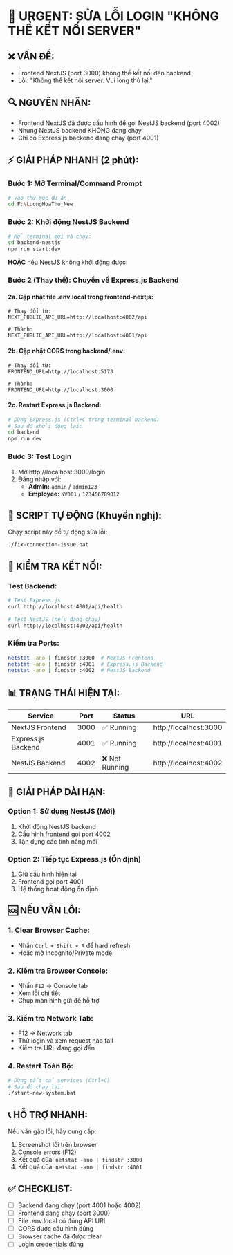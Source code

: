 # 🚨 **URGENT: SỬA LỖI LOGIN "KHÔNG THỂ KẾT NỐI SERVER"**

## ❌ **VẤN ĐỀ:**
- Frontend NextJS (port 3000) không thể kết nối đến backend
- Lỗi: "Không thể kết nối server. Vui lòng thử lại."

## 🔍 **NGUYÊN NHÂN:**
- Frontend NextJS đã được cấu hình để gọi NestJS backend (port 4002)
- Nhưng NestJS backend KHÔNG đang chạy
- Chỉ có Express.js backend đang chạy (port 4001)

## ⚡ **GIẢI PHÁP NHANH (2 phút):**

### **Bước 1: Mở Terminal/Command Prompt**
```bash
# Vào thư mục dự án
cd F:\LuongHoaTho_New
```

### **Bước 2: Khởi động NestJS Backend**
```bash
# Mở terminal mới và chạy:
cd backend-nestjs
npm run start:dev
```

**HOẶC** nếu NestJS không khởi động được:

### **Bước 2 (Thay thế): Chuyển về Express.js Backend**

#### **2a. Cập nhật file .env.local trong frontend-nextjs:**
```env
# Thay đổi từ:
NEXT_PUBLIC_API_URL=http://localhost:4002/api

# Thành:
NEXT_PUBLIC_API_URL=http://localhost:4001/api
```

#### **2b. Cập nhật CORS trong backend/.env:**
```env
# Thay đổi từ:
FRONTEND_URL=http://localhost:5173

# Thành:
FRONTEND_URL=http://localhost:3000
```

#### **2c. Restart Express.js Backend:**
```bash
# Dừng Express.js (Ctrl+C trong terminal backend)
# Sau đó khởi động lại:
cd backend
npm run dev
```

### **Bước 3: Test Login**
1. Mở http://localhost:3000/login
2. Đăng nhập với:
   - **Admin:** `admin` / `admin123`
   - **Employee:** `NV001` / `123456789012`

## 🔧 **SCRIPT TỰ ĐỘNG (Khuyến nghị):**

Chạy script này để tự động sửa lỗi:
```bash
./fix-connection-issue.bat
```

## 🧪 **KIỂM TRA KẾT NỐI:**

### **Test Backend:**
```bash
# Test Express.js
curl http://localhost:4001/api/health

# Test NestJS (nếu đang chạy)
curl http://localhost:4002/api/health
```

### **Kiểm tra Ports:**
```bash
netstat -ano | findstr :3000  # NextJS Frontend
netstat -ano | findstr :4001  # Express.js Backend
netstat -ano | findstr :4002  # NestJS Backend
```

## 📊 **TRẠNG THÁI HIỆN TẠI:**

| Service | Port | Status | URL |
|---------|------|--------|-----|
| NextJS Frontend | 3000 | ✅ Running | http://localhost:3000 |
| Express.js Backend | 4001 | ✅ Running | http://localhost:4001 |
| NestJS Backend | 4002 | ❌ Not Running | http://localhost:4002 |

## 🎯 **GIẢI PHÁP DÀI HẠN:**

### **Option 1: Sử dụng NestJS (Mới)**
1. Khởi động NestJS backend
2. Cấu hình frontend gọi port 4002
3. Tận dụng các tính năng mới

### **Option 2: Tiếp tục Express.js (Ổn định)**
1. Giữ cấu hình hiện tại
2. Frontend gọi port 4001
3. Hệ thống hoạt động ổn định

## 🆘 **NẾU VẪN LỖI:**

### **1. Clear Browser Cache:**
- Nhấn `Ctrl + Shift + R` để hard refresh
- Hoặc mở Incognito/Private mode

### **2. Kiểm tra Browser Console:**
- Nhấn `F12` → Console tab
- Xem lỗi chi tiết
- Chụp màn hình gửi để hỗ trợ

### **3. Kiểm tra Network Tab:**
- F12 → Network tab
- Thử login và xem request nào fail
- Kiểm tra URL đang gọi đến

### **4. Restart Toàn Bộ:**
```bash
# Dừng tất cả services (Ctrl+C)
# Sau đó chạy lại:
./start-new-system.bat
```

## 📞 **HỖ TRỢ NHANH:**

Nếu vẫn gặp lỗi, hãy cung cấp:
1. Screenshot lỗi trên browser
2. Console errors (F12)
3. Kết quả của: `netstat -ano | findstr :3000`
4. Kết quả của: `netstat -ano | findstr :4001`

## ✅ **CHECKLIST:**
- [ ] Backend đang chạy (port 4001 hoặc 4002)
- [ ] Frontend đang chạy (port 3000)
- [ ] File .env.local có đúng API URL
- [ ] CORS được cấu hình đúng
- [ ] Browser cache đã được clear
- [ ] Login credentials đúng
